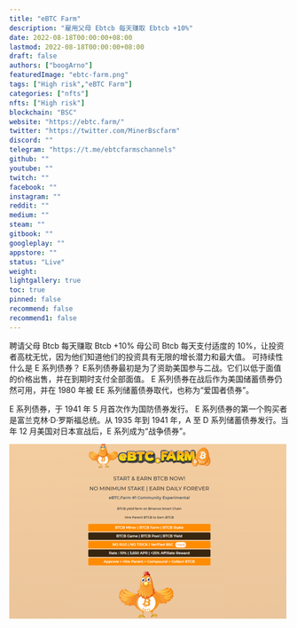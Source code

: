 ```yaml
---
title: "eBTC Farm"
description: "雇用父母 Ebtcb 每天赚取 Ebtcb +10%"
date: 2022-08-18T00:00:00+08:00
lastmod: 2022-08-18T00:00:00+08:00
draft: false
authors: ["boogArno"]
featuredImage: "ebtc-farm.png"
tags: ["High risk","eBTC Farm"]
categories: ["nfts"]
nfts: ["High risk"]
blockchain: "BSC"
website: "https://ebtc.farm/"
twitter: "https://twitter.com/MinerBscfarm"
discord: ""
telegram: "https://t.me/ebtcfarmschannels"
github: ""
youtube: ""
twitch: ""
facebook: ""
instagram: ""
reddit: ""
medium: ""
steam: ""
gitbook: ""
googleplay: ""
appstore: ""
status: "Live"
weight: 
lightgallery: true
toc: true
pinned: false
recommend: false
recommend1: false
---
```

聘请父母 Btcb 每天赚取 Btcb +10%
母公司 Btcb 每天支付适度的 10%，让投资者高枕无忧，因为他们知道他们的投资具有无限的增长潜力和最大值。
可持续性
什么是 E 系列债券？
E系列债券最初是为了资助美国参与二战。它们以低于面值的价格出售，并在到期时支付全部面值。 E 系列债券在战后作为美国储蓄债券仍然可用，并在 1980 年被 EE 系列储蓄债券取代，也称为“爱国者债券”。

E 系列债券，于 1941 年 5 月首次作为国防债券发行。 E 系列债券的第一个购买者是富兰克林·D·罗斯福总统。从 1935 年到 1941 年，A 至 D 系列储蓄债券发行。当年 12 月美国对日本宣战后，E 系列成为“战争债券”。

![ebtcfarm-dapp-high-risk-bsc-image1-500x315_e0af60c83fb4e70c62b33c1b8859f182](ebtcfarm-dapp-high-risk-bsc-image1-500x315_e0af60c83fb4e70c62b33c1b8859f182.png)